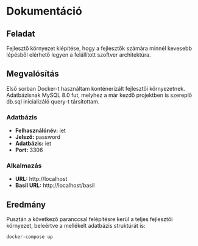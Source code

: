 # Dokumentáció #

## Feladat
Fejlesztő környezet kiépítése, hogy a fejlesztők számára minnél kevesebb lépésből elérhető legyen a felállított szoftver architektúra.

## Megvalósítás
Első sorban Docker-t használtam konténerizált fejlesztői környezetnek. Adatbázisnak MySQL 8.0 fut, melyhez a már kezdő projektben is szereplő db.sql inicializáló query-t társítottam.

### Adatbázis
* **Felhasználónév:** iet
* **Jelsző:** password
* **Adatbázis:** iet
* **Port:** 3306

### Alkalmazás
* **URL:** http://localhost
* **Basil URL:** http://localhost/basil

## Eredmány
Pusztán a következő paranccsal felépítésre kerül a teljes fejlesztői környezet, beleértve a mellékelt adatbázis struktúrát is:

```
docker-compose up
```